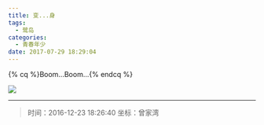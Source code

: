 ```yaml
---
title: 变...身
tags:
  - 鹭岛
categories:
  - 青春年少
date: 2017-07-29 18:29:04
---
```


{% cq %}Boom...Boom...{% endcq %}

<img src="/images/naive/Super-man.jpg" class="full-image">

---

> 时间：2016-12-23 18:26:40
> 坐标：曾家湾
